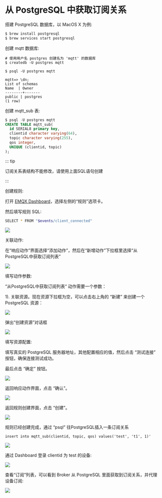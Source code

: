 # 从 PostgreSQL 中获取订阅关系

搭建 PostgreSQL 数据库，以 MacOS X 为例:
```bash
$ brew install postgresql
$ brew services start postgresql
```

创建 mqtt 数据库:

```
# 使用用户名 postgres 创建名为 'mqtt' 的数据库
$ createdb -U postgres mqtt

$ psql -U postgres mqtt

mqtt=> \dn;
List of schemas
Name  | Owner
--------+-------
public | postgres
(1 row)
```

创建 mqtt_sub 表:

```sql
$ psql -U postgres mqtt
CREATE TABLE mqtt_sub(
  id SERIAL8 primary key,
  clientid character varying(64),
  topic character varying(255),
  qos integer,
  UNIQUE (clientid, topic)
);
```

::: tip

订阅关系表结构不能修改，请使用上面SQL语句创建

:::

创建规则:

打开 [EMQX Dashboard](http://127.0.0.1:18083/#/rules)，选择左侧的“规则”选项卡。

然后填写规则 SQL:

```bash
SELECT * FROM "$events/client_connected"
```

![](./assets/rule-engine/pg_sub_01.png)

关联动作:

在“响应动作”界面选择“添加动作”，然后在“新增动作”下拉框里选择“从PostgreSQL中获取订阅列表”

![](./assets/rule-engine/pg_sub_02.png)

填写动作参数:

“从PostgreSQL中获取订阅列表“ 动作需要一个参数：

1). 关联资源。现在资源下拉框为空，可以点击右上角的 “新建” 来创建一个 PostgreSQL 资源：

![](./assets/rule-engine/pg_sub_03.png)

弹出“创建资源”对话框

![](./assets/rule-engine/pg_sub_04.png)

填写资源配置:

   填写真实的 PostgreSQL 服务器地址，其他配置相应的值，然后点击 “测试连接” 按钮，确保连接测试成功。

最后点击 “确定” 按钮。

![](./assets/rule-engine/pg_sub_05.png)

返回响应动作界面，点击 “确认”。

![](./assets/rule-engine/pg_sub_06.png)

返回规则创建界面，点击 “创建”。

![](./assets/rule-engine/pg_sub_07.png)

规则已经创建完成，通过 “psql” 往PostgreSQL插入一条订阅关系

```
insert into mqtt_sub(clientid, topic, qos) values('test', 't1', 1)'
```

![](./assets/rule-engine/pg_sub_08.png)

通过 Dashboard 登录 clientid 为 test 的设备:

![](./assets/rule-engine/pg_sub_09.png)

查看“订阅”列表，可以看到 Broker 从 PostgreSQL 里面获取到订阅关系，并代理设备订阅:

![](./assets/rule-engine/pg_sub_10.png)